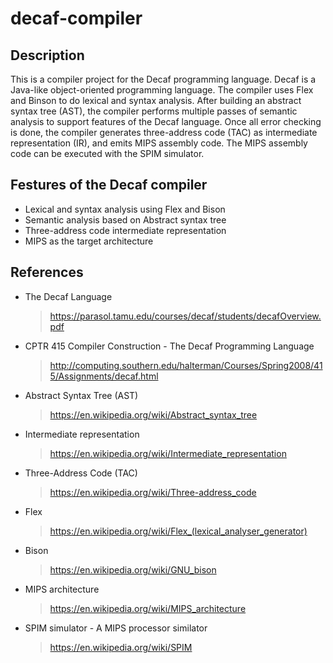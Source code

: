 # decaf-compiler

## Description
This is a compiler project for the Decaf programming language. Decaf is a Java-like object-oriented programming language. The compiler uses Flex and Binson to do lexical and syntax analysis. After building an abstract syntax tree (AST), the compiler performs multiple passes of semantic analysis to support features of the Decaf language. Once all error checking is done, the compiler generates three-address code (TAC) as intermediate representation (IR), and emits MIPS assembly code. The MIPS assembly code can be executed with the SPIM simulator.

## Festures of the Decaf compiler
* Lexical and syntax analysis using Flex and Bison
* Semantic analysis based on Abstract syntax tree
* Three-address code intermediate representation
* MIPS as the target architecture

## References
* The Decaf Language
  > https://parasol.tamu.edu/courses/decaf/students/decafOverview.pdf
* CPTR 415 Compiler Construction - The Decaf Programming Language
  > http://computing.southern.edu/halterman/Courses/Spring2008/415/Assignments/decaf.html
* Abstract Syntax Tree (AST)
  > https://en.wikipedia.org/wiki/Abstract_syntax_tree
* Intermediate representation
  > https://en.wikipedia.org/wiki/Intermediate_representation
* Three-Address Code (TAC)
  > https://en.wikipedia.org/wiki/Three-address_code
* Flex
  > https://en.wikipedia.org/wiki/Flex_(lexical_analyser_generator)
* Bison
  > https://en.wikipedia.org/wiki/GNU_bison
* MIPS architecture
  > https://en.wikipedia.org/wiki/MIPS_architecture
* SPIM simulator - A MIPS processor similator
  > https://en.wikipedia.org/wiki/SPIM
